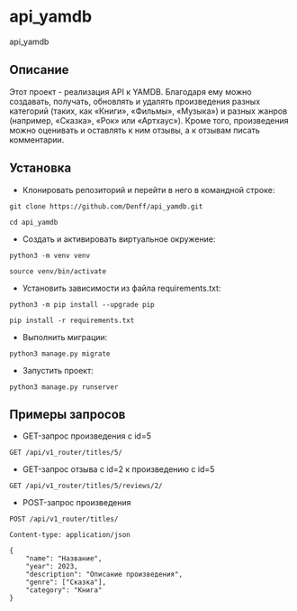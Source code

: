# api_yamdb
api_yamdb

## Описание
Этот проект - реализация API к YAMDB. Благодаря ему можно создавать, получать, обновлять и удалять произведения разных категорий (таких, как «Книги», «Фильмы», «Музыка») и разных жанров (например, «Сказка», «Рок» или «Артхаус»). Кроме того, произведения можно оценивать и оставлять к ним отзывы, а к отзывам писать комментарии.

## Установка

- Клонировать репозиторий и перейти в него в командной строке:

```
git clone https://github.com/Denff/api_yamdb.git

cd api_yamdb
```

- Cоздать и активировать виртуальное окружение:

```
python3 -m venv venv

source venv/bin/activate
```

- Установить зависимости из файла requirements.txt:

```
python3 -m pip install --upgrade pip

pip install -r requirements.txt
```

- Выполнить миграции:

```
python3 manage.py migrate
```

- Запустить проект:

```
python3 manage.py runserver
```

## Примеры запросов

- GET-запрос произведения с id=5

```
GET /api/v1_router/titles/5/
```

- GET-запрос отзыва c id=2 к произведению с id=5

```
GET /api/v1_router/titles/5/reviews/2/
```

- POST-запрос произведения

```
POST /api/v1_router/titles/

Content-type: application/json

{
    "name": "Название",
    "year": 2023,
    "description": "Описание произведения",
    "genre": ["Сказка"],
    "category": "Книга"
}
```
